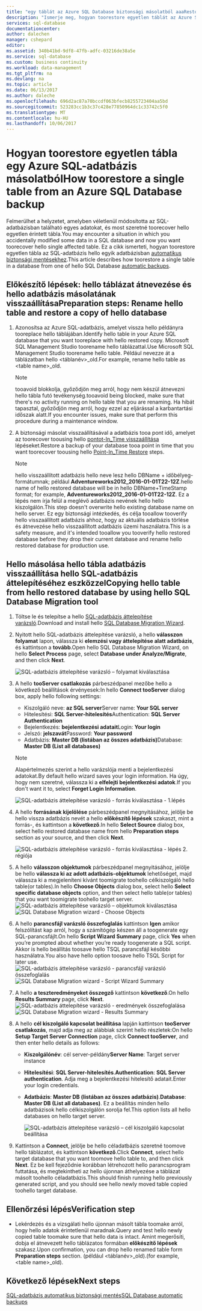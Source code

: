 ```yaml
---
title: "egy táblát az Azure SQL Database biztonsági másolatból aaaRestore |} Microsoft Docs"
description: "Ismerje meg, hogyan toorestore egyetlen táblát az Azure SQL Database biztonsági másolatból."
services: sql-database
documentationcenter: 
author: dalechen
manager: cshepard
editor: 
ms.assetid: 340b41bd-9df8-47fb-adfc-03216de38a5e
ms.service: sql-database
ms.custom: business continuity
ms.workload: data-management
ms.tgt_pltfrm: na
ms.devlang: na
ms.topic: article
ms.date: 06/13/2017
ms.author: daleche
ms.openlocfilehash: 696d2ac87a70bccdf063bfecb8255723404aa5bd
ms.sourcegitcommit: 523283cc1b3c37c428e77850964dc1c33742c5f0
ms.translationtype: MT
ms.contentlocale: hu-HU
ms.lasthandoff: 10/06/2017
---
```

# <a name="how-toorestore-a-single-table-from-an-azure-sql-database-backup"></a><span data-ttu-id="300b2-103">Hogyan toorestore egyetlen tábla egy Azure SQL-adatbázis másolatból</span><span class="sxs-lookup"><span data-stu-id="300b2-103">How toorestore a single table from an Azure SQL Database backup</span></span>
<span data-ttu-id="300b2-104">Felmerülhet a helyzetet, amelyben véletlenül módosította az SQL-adatbázisban található egyes adatokat, és most szeretné toorecover hello egyetlen érintett tábla.</span><span class="sxs-lookup"><span data-stu-id="300b2-104">You may encounter a situation in which you accidentally modified some data in a SQL database and now you want toorecover hello single affected table.</span></span> <span data-ttu-id="300b2-105">Ez a cikk ismerteti, hogyan toorestore egyetlen tábla az SQL-adatbázis hello egyik adatbázisban [automatikus biztonsági mentésekhez](sql-database-automated-backups.md).</span><span class="sxs-lookup"><span data-stu-id="300b2-105">This article describes how toorestore a single table in a database from one of hello SQL Database [automatic backups](sql-database-automated-backups.md).</span></span>

## <a name="preparation-steps-rename-hello-table-and-restore-a-copy-of-hello-database"></a><span data-ttu-id="300b2-106">Előkészítő lépések: hello táblázat átnevezése és hello adatbázis másolatának visszaállítása</span><span class="sxs-lookup"><span data-stu-id="300b2-106">Preparation steps: Rename hello table and restore a copy of hello database</span></span>
1. <span data-ttu-id="300b2-107">Azonosítsa az Azure SQL-adatbázis, amelyet vissza hello példányra tooreplace hello táblájában.</span><span class="sxs-lookup"><span data-stu-id="300b2-107">Identify hello table in your Azure SQL database that you want tooreplace with hello restored copy.</span></span> <span data-ttu-id="300b2-108">Microsoft SQL Management Studio toorename hello táblázattal.</span><span class="sxs-lookup"><span data-stu-id="300b2-108">Use Microsoft SQL Management Studio toorename hello table.</span></span> <span data-ttu-id="300b2-109">Például nevezze át a táblázatban hello &lt;táblanév&gt;_old.</span><span class="sxs-lookup"><span data-stu-id="300b2-109">For example, rename hello table as &lt;table name&gt;_old.</span></span>
   
   > [!NOTE]
   > <span data-ttu-id="300b2-110">tooavoid blokkolja, győződjön meg arról, hogy nem készül átnevezni hello tábla futó tevékenység.</span><span class="sxs-lookup"><span data-stu-id="300b2-110">tooavoid being blocked, make sure that there's no activity running on hello table that you are renaming.</span></span> <span data-ttu-id="300b2-111">Ha hibát tapasztal, győződjön meg arról, hogy ezzel az eljárással a karbantartási időszak alatt.</span><span class="sxs-lookup"><span data-stu-id="300b2-111">If you encounter issues, make sure that perform this procedure during a maintenance window.</span></span>
   >

2. <span data-ttu-id="300b2-112">A biztonsági másolat visszaállításával a adatbázis tooa pont idő, amelyet az toorecover toousing hello [pontot-In_Time visszaállítása](sql-database-recovery-using-backups.md#point-in-time-restore) lépéseket.</span><span class="sxs-lookup"><span data-stu-id="300b2-112">Restore a backup of your database tooa point in time that you want toorecover toousing hello [Point-In_Time Restore](sql-database-recovery-using-backups.md#point-in-time-restore) steps.</span></span>
   
   > [!NOTE]
   > <span data-ttu-id="300b2-113">hello visszaállított adatbázis hello neve lesz hello DBName + időbélyeg-formátumnak; például **Adventureworks2012_2016-01-01T22-12Z**.</span><span class="sxs-lookup"><span data-stu-id="300b2-113">hello name of hello restored database will be in hello DBName+TimeStamp format; for example, **Adventureworks2012_2016-01-01T22-12Z**.</span></span> <span data-ttu-id="300b2-114">Ez a lépés nem írja felül a meglévő adatbázis nevének hello hello kiszolgálón.</span><span class="sxs-lookup"><span data-stu-id="300b2-114">This step doesn't overwrite hello existing database name on hello server.</span></span> <span data-ttu-id="300b2-115">Ez egy biztonsági intézkedés, és célja tooallow tooverify hello visszaállított adatbázis ahhoz, hogy az aktuális adatbázis törlése és átnevezése hello visszaállított adatbázis üzemi használatra.</span><span class="sxs-lookup"><span data-stu-id="300b2-115">This is a safety measure, and it's intended tooallow you tooverify hello restored database before they drop their current database and rename hello restored database for production use.</span></span>
   
## <a name="copying-hello-table-from-hello-restored-database-by-using-hello-sql-database-migration-tool"></a><span data-ttu-id="300b2-116">Hello másolása hello tábla adatbázis visszaállítása hello SQL-adatbázis áttelepítéséhez eszközzel</span><span class="sxs-lookup"><span data-stu-id="300b2-116">Copying hello table from hello restored database by using hello SQL Database Migration tool</span></span>

1. <span data-ttu-id="300b2-117">Töltse le és telepítse a hello [SQL-adatbázis áttelepítése varázsló](https://sqlazuremw.codeplex.com).</span><span class="sxs-lookup"><span data-stu-id="300b2-117">Download and install hello [SQL Database Migration Wizard](https://sqlazuremw.codeplex.com).</span></span>
2. <span data-ttu-id="300b2-118">Nyitott hello SQL-adatbázis áttelepítése varázsló, a hello **válasszon folyamat** lapon, válassza ki **elemzési vagy áttelepítése alatt adatbázis**, és kattintson a **tovább**.</span><span class="sxs-lookup"><span data-stu-id="300b2-118">Open hello SQL Database Migration Wizard, on hello **Select Process** page, select **Database under Analyze/Migrate**, and then click **Next**.</span></span>

   ![SQL-adatbázis áttelepítése varázsló – folyamat kiválasztása](./media/sql-database-cloud-migrate-restore-single-table-azure-backup/1.png)

3. <span data-ttu-id="300b2-120">A hello **tooServer csatlakozás** párbeszédpanel mezőbe hello a következő beállítások érvényesek:</span><span class="sxs-lookup"><span data-stu-id="300b2-120">In hello **Connect tooServer** dialog box, apply hello following settings:</span></span>

   * <span data-ttu-id="300b2-121">Kiszolgáló neve: **az SQL server**</span><span class="sxs-lookup"><span data-stu-id="300b2-121">Server name: **Your SQL server**</span></span>
   * <span data-ttu-id="300b2-122">Hitelesítési: **SQL Server-hitelesítés**</span><span class="sxs-lookup"><span data-stu-id="300b2-122">Authentication: **SQL Server Authentication**</span></span>
   * <span data-ttu-id="300b2-123">Bejelentkezés: **bejelentkezési adatait**</span><span class="sxs-lookup"><span data-stu-id="300b2-123">Login: **Your login**</span></span>
   * <span data-ttu-id="300b2-124">Jelszó: **jelszavát**</span><span class="sxs-lookup"><span data-stu-id="300b2-124">Password: **Your password**</span></span>
   * <span data-ttu-id="300b2-125">Adatbázis: **Master DB (listában az összes adatbázis)**</span><span class="sxs-lookup"><span data-stu-id="300b2-125">Database: **Master DB (List all databases)**</span></span>
   
   > [!NOTE]
   > <span data-ttu-id="300b2-126">Alapértelmezés szerint a hello varázslója menti a bejelentkezési adatokat.</span><span class="sxs-lookup"><span data-stu-id="300b2-126">By default hello wizard saves your login information.</span></span> <span data-ttu-id="300b2-127">Ha úgy, hogy nem szeretné, válassza ki a **elfelejti bejelentkezési adatok**.</span><span class="sxs-lookup"><span data-stu-id="300b2-127">If you don't want it to, select **Forget Login Information**.</span></span>
   >
   
     ![SQL-adatbázis áttelepítése varázsló - forrás kiválasztása - 1.lépés](./media/sql-database-cloud-migrate-restore-single-table-azure-backup/2.png)
4. <span data-ttu-id="300b2-129">A hello **forrásának kijelölése** párbeszédpanel megnyitásához, jelölje be hello vissza adatbázis nevét a hello **előkészítő lépések** szakaszt, mint a forrás-, és kattintson a **következő**.</span><span class="sxs-lookup"><span data-stu-id="300b2-129">In hello **Select Source** dialog box, select hello restored database name from hello **Preparation steps** section as your source, and then click **Next**.</span></span>
   
    ![SQL-adatbázis áttelepítése varázsló - forrás kiválasztása - lépés 2. régiója](./media/sql-database-cloud-migrate-restore-single-table-azure-backup/3.png)
5. <span data-ttu-id="300b2-131">A hello **válasszon objektumok** párbeszédpanel megnyitásához, jelölje be hello **válassza ki az adott adatbázis-objektumok** lehetőséget, majd válassza ki a megjeleníteni kívánt toomigrate toohello célkiszolgáló hello table(or tables).</span><span class="sxs-lookup"><span data-stu-id="300b2-131">In hello **Choose Objects** dialog box, select hello **Select specific database objects** option, and then select hello table(or tables) that you want toomigrate toohello target server.</span></span>
   <span data-ttu-id="300b2-132">![SQL-adatbázis áttelepítése varázsló – objektumok kiválasztása](./media/sql-database-cloud-migrate-restore-single-table-azure-backup/4.png)</span><span class="sxs-lookup"><span data-stu-id="300b2-132">![SQL Database Migration wizard - Choose Objects](./media/sql-database-cloud-migrate-restore-single-table-azure-backup/4.png)</span></span>
6. <span data-ttu-id="300b2-133">A hello **parancsfájl varázsló összefoglalás** kattintson **Igen** amikor felszólítást kap arról, hogy a számítógép készen áll a toogenerate egy SQL-parancsfájlt.</span><span class="sxs-lookup"><span data-stu-id="300b2-133">On hello **Script Wizard Summary** page, click **Yes** when you’re prompted about whether you’re ready toogenerate a SQL script.</span></span> <span data-ttu-id="300b2-134">Akkor is hello beállítás toosave hello TSQL parancsfájl későbbi használatra.</span><span class="sxs-lookup"><span data-stu-id="300b2-134">You also have hello option toosave hello TSQL Script for later use.</span></span>
   <span data-ttu-id="300b2-135">![SQL-adatbázis áttelepítése varázsló - parancsfájl varázsló összefoglalás](./media/sql-database-cloud-migrate-restore-single-table-azure-backup/5.png)</span><span class="sxs-lookup"><span data-stu-id="300b2-135">![SQL Database Migration wizard - Script Wizard Summary](./media/sql-database-cloud-migrate-restore-single-table-azure-backup/5.png)</span></span>
7. <span data-ttu-id="300b2-136">A hello **a teszteredményeket összegző** kattintson **következő**.</span><span class="sxs-lookup"><span data-stu-id="300b2-136">On hello **Results Summary** page, click **Next**.</span></span>
   <span data-ttu-id="300b2-137">![SQL-adatbázis áttelepítése varázsló - eredmények összefoglalása](./media/sql-database-cloud-migrate-restore-single-table-azure-backup/6.png)</span><span class="sxs-lookup"><span data-stu-id="300b2-137">![SQL Database Migration wizard - Results Summary](./media/sql-database-cloud-migrate-restore-single-table-azure-backup/6.png)</span></span>
8. <span data-ttu-id="300b2-138">A hello **cél kiszolgáló kapcsolat beállítása** lapján kattintson **tooServer csatlakozás**, majd adja meg az alábbiak szerint hello részletek:</span><span class="sxs-lookup"><span data-stu-id="300b2-138">On hello **Setup Target Server Connection** page, click **Connect tooServer**, and then enter hello details as follows:</span></span>
   
   * <span data-ttu-id="300b2-139">**Kiszolgálónév**: cél server-példány</span><span class="sxs-lookup"><span data-stu-id="300b2-139">**Server Name**: Target server instance</span></span>
   * <span data-ttu-id="300b2-140">**Hitelesítési**: **SQL Server-hitelesítés**.</span><span class="sxs-lookup"><span data-stu-id="300b2-140">**Authentication**: **SQL Server authentication**.</span></span> <span data-ttu-id="300b2-141">Adja meg a bejelentkezési hitelesítő adatait.</span><span class="sxs-lookup"><span data-stu-id="300b2-141">Enter your login credentials.</span></span>
   * <span data-ttu-id="300b2-142">**Adatbázis**: **Master DB (listában az összes adatbázis)**.</span><span class="sxs-lookup"><span data-stu-id="300b2-142">**Database**: **Master DB (List all databases)**.</span></span> <span data-ttu-id="300b2-143">Ez a beállítás minden hello adatbázisok hello célkiszolgálón sorolja fel.</span><span class="sxs-lookup"><span data-stu-id="300b2-143">This option lists all hello databases on hello target server.</span></span>
     
     ![SQL-adatbázis áttelepítése varázsló – cél kiszolgáló kapcsolat beállítása](./media/sql-database-cloud-migrate-restore-single-table-azure-backup/7.png)
9. <span data-ttu-id="300b2-145">Kattintson a **Connect**, jelölje be hello céladatbázis szeretné toomove hello táblázatot, és kattintson **következő**.</span><span class="sxs-lookup"><span data-stu-id="300b2-145">Click **Connect**, select hello target database that you want toomove hello table to, and then click **Next**.</span></span> <span data-ttu-id="300b2-146">Ez be kell fejeződnie korábban létrehozott hello parancsprogram futtatása, és megtekintheti az hello újonnan áthelyezése a táblázat másolt toohello céladatbázis.</span><span class="sxs-lookup"><span data-stu-id="300b2-146">This should finish running hello previously generated script, and you should see hello newly moved table copied toohello target database.</span></span>

## <a name="verification-step"></a><span data-ttu-id="300b2-147">Ellenőrzési lépés</span><span class="sxs-lookup"><span data-stu-id="300b2-147">Verification step</span></span>

- <span data-ttu-id="300b2-148">Lekérdezés és a vizsgálati hello újonnan másolt tábla toomake arról, hogy hello adatok érintetlenül maradnak.</span><span class="sxs-lookup"><span data-stu-id="300b2-148">Query and test hello newly copied table toomake sure that hello data is intact.</span></span> <span data-ttu-id="300b2-149">Amint megerősíti, dobja el átnevezett hello táblázatos formában **előkészítő lépések** szakasz.</span><span class="sxs-lookup"><span data-stu-id="300b2-149">Upon confirmation, you can drop hello renamed table form **Preparation steps** section.</span></span> <span data-ttu-id="300b2-150">(például &lt;táblanév&gt;_old).</span><span class="sxs-lookup"><span data-stu-id="300b2-150">(for example, &lt;table name&gt;_old).</span></span>

## <a name="next-steps"></a><span data-ttu-id="300b2-151">Következő lépések</span><span class="sxs-lookup"><span data-stu-id="300b2-151">Next steps</span></span>
[<span data-ttu-id="300b2-152">SQL-adatbázis automatikus biztonsági mentés</span><span class="sxs-lookup"><span data-stu-id="300b2-152">SQL Database automatic backups</span></span>](sql-database-automated-backups.md)

